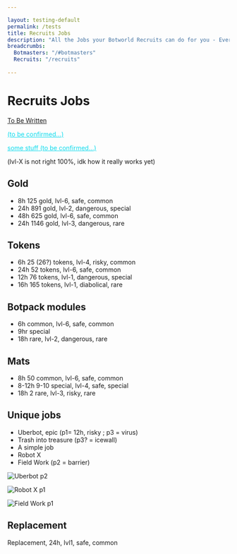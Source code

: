 ```yaml
---

layout: testing-default
permalink: /tests
title: Recruits Jobs
description: "All the Jobs your Botworld Recruits can do for you - Everything there is to know about it on the Botworld Community Wiki!"
breadcrumbs:
  Botmasters: "/#botmasters"
  Recruits: "/recruits"
  
---
```



# Recruits Jobs



<div markdown="1" class=" ghcms ghcms-intro">

[To Be Written](/contribute#tbw)

[](#tbc)

[some stuff](#tbc)

</div>

<div markdown="1" class=" ghcms ghcms-main">

(lvl-X is not right 100%, idk how it really works yet)


## Gold

- 8h 125 gold, lvl-6, safe, common
- 24h 891 gold, lvl-2, dangerous, special
- 48h 625 gold, lvl-6, safe, common
- 24h 1146 gold, lvl-3, dangerous, rare

## Tokens

- 6h 25 (26?) tokens, lvl-4, risky, common
- 24h 52 tokens, lvl-6, safe, common
- 12h 76 tokens, lvl-1, dangerous, special
- 16h 165 tokens, lvl-1, diabolical, rare 

## Botpack modules

- 6h common, lvl-6, safe, common
- 9hr special
- 18h rare, lvl-2, dangerous, rare

## Mats

- 8h 50 common, lvl-6, safe, common
- 8-12h 9-10 special,  lvl-4, safe, special
- 18h 2 rare, lvl-3, risky, rare

## Unique jobs

- Uberbot, epic (p1= 12h, risky ; p3 = virus)
- Trash into treasure (p3? = icewall)
- A simple job
- Robot X
- Field Work (p2 = barrier)

![Uberbot p2](https://cdn.discordapp.com/attachments/923510071026155550/924366675715973160/Screenshot_2021-12-25-19-16-24-763_com.featherweightgames.fx.jpg)

![Robot X p1](https://cdn.discordapp.com/attachments/923510071026155550/924365653161414666/Screenshot_20211225-131714_Botworld.jpg)

![Field Work p1](https://cdn.discordapp.com/attachments/923510071026155550/924365652494536784/Screenshot_20211225-191351_Botworld.jpg)

## Replacement

Replacement, 24h, lvl1, safe, common 


</div>

<style>
  a[href="#tbc"]::after{
    content: " (to be confirmed...)";
    color: #0edbed !important;
  } 
  a[href="#tbc"]{
    color: #0edbed !important;
  } 
</style>
